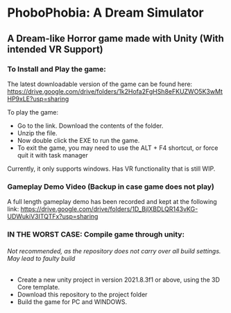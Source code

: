 # PhoboPhobia: A Dream Simulator
## A Dream-like Horror game made with Unity (With intended VR Support)

### To Install and Play the game:
The latest downloadable version of the game can be found here:
https://drive.google.com/drive/folders/1k2Hofa2FgHSh8eFKUZWO5K3wMtHP9xLE?usp=sharing

To play the game:
- Go to the link. Download the contents of the folder.
- Unzip the file.
- Now double click the EXE to run the game. 
- To exit the game, you may need to use the ALT + F4 shortcut, or force quit it with task manager

Currently, it only supports windows. Has VR functionality that is still WIP. 

### Gameplay Demo Video (Backup in case game does not play)
A full length gameplay demo has been recorded and kept at the following link:
https://drive.google.com/drive/folders/1D_BjIXBDLQR143vKG-UDWukiV3ITQTFx?usp=sharing


### IN THE WORST CASE: Compile game through unity:
###### Not recommended, as the repository does not carry over all build settings. May lead to faulty build
- Create a new unity project in version 2021.8.3f1 or above, using the 3D Core template.
- Download this repository to the project folder
- Build the game for PC and WINDOWS. 
